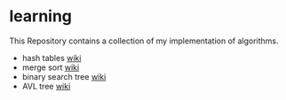 # learning
This Repository contains a collection of my implementation of algorithms.

- hash tables [wiki](https://en.wikipedia.org/wiki/Hash_table)
- merge sort [wiki](https://en.wikipedia.org/wiki/Merge_sort)
- binary search tree [wiki](https://en.wikipedia.org/wiki/Binary_search_tree)
- AVL tree [wiki](https://en.wikipedia.org/wiki/AVL_tree)
